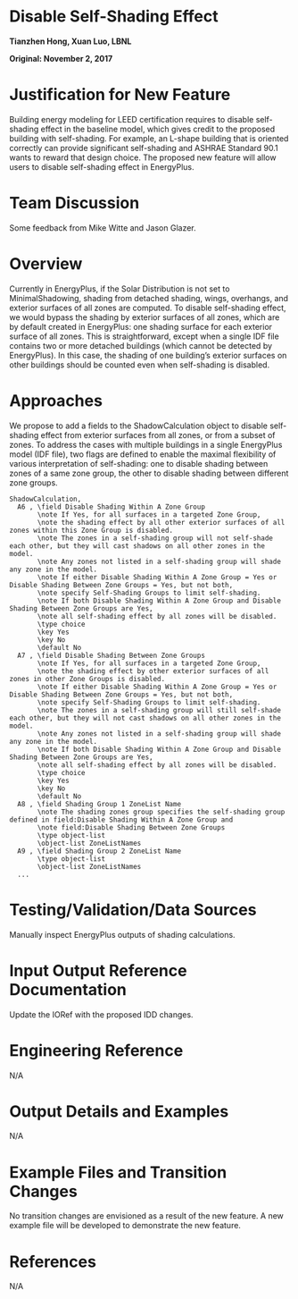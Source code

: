 Disable Self-Shading Effect
================
**Tianzhen Hong, Xuan Luo, LBNL**

**Original: November 2, 2017**

# Justification for New Feature 

Building energy modeling for LEED certification requires to disable self-shading effect in the baseline model, which gives credit to the proposed building with self-shading. For example, an L-shape building that is oriented correctly can provide significant self-shading and ASHRAE Standard 90.1 wants to reward that design choice. The proposed new feature will allow users to disable self-shading effect in EnergyPlus.

# Team Discussion

Some feedback from Mike Witte and Jason Glazer.

# Overview 

Currently in EnergyPlus, if the Solar Distribution is not set to MinimalShadowing, shading from detached shading, wings, overhangs, and exterior surfaces of all zones are computed. To disable self-shading effect, we would bypass the shading by exterior surfaces of all zones, which are by default created in EnergyPlus: one shading surface for each exterior surface of all zones. This is straightforward, except when a single IDF file contains two or more detached buildings (which cannot be detected by EnergyPlus). In this case, the shading of one building’s exterior surfaces on other buildings should be counted even when self-shading is disabled. 

# Approaches 

We propose to add a fields to the ShadowCalculation object to disable self-shading effect from exterior surfaces from all zones, or from a subset of zones. To address the cases with multiple buildings in a single EnergyPlus model (IDF file), two flags are defined to enable the maximal flexibility of various interpretation of self-shading: one to disable shading between zones of a same zone group, the other to disable shading between different zone groups. 

	ShadowCalculation,
	  A6 , \field Disable Shading Within A Zone Group
	       \note If Yes, for all surfaces in a targeted Zone Group,
	       \note the shading effect by all other exterior surfaces of all zones within this Zone Group is disabled. 
	       \note The zones in a self-shading group will not self-shade each other, but they will cast shadows on all other zones in the model.
	       \note Any zones not listed in a self-shading group will shade any zone in the model.
	       \note If either Disable Shading Within A Zone Group = Yes or Disable Shading Between Zone Groups = Yes, but not both,
	       \note specify Self-Shading Groups to limit self-shading.
	       \note If both Disable Shading Within A Zone Group and Disable Shading Between Zone Groups are Yes,
		   \note all self-shading effect by all zones will be disabled.
	       \type choice
	       \key Yes
	       \key No
	       \default No
	  A7 , \field Disable Shading Between Zone Groups
	       \note If Yes, for all surfaces in a targeted Zone Group,
	       \note the shading effect by other exterior surfaces of all zones in other Zone Groups is disabled.
	       \note If either Disable Shading Within A Zone Group = Yes or Disable Shading Between Zone Groups = Yes, but not both,
	       \note specify Self-Shading Groups to limit self-shading.
	       \note The zones in a self-shading group will still self-shade each other, but they will not cast shadows on all other zones in the model.
	       \note Any zones not listed in a self-shading group will shade any zone in the model.
	       \note If both Disable Shading Within A Zone Group and Disable Shading Between Zone Groups are Yes,
		   \note all self-shading effect by all zones will be disabled.
	       \type choice
	       \key Yes
	       \key No
	       \default No
	  A8 , \field Shading Group 1 ZoneList Name
	       \note The shading zones group specifies the self-shading group defined in field:Disable Shading Within A Zone Group and
	       \note field:Disable Shading Between Zone Groups
	       \type object-list
	       \object-list ZoneListNames
	  A9 , \field Shading Group 2 ZoneList Name
	       \type object-list
	       \object-list ZoneListNames
      ...


# Testing/Validation/Data Sources

Manually inspect EnergyPlus outputs of shading calculations. 

# Input Output Reference Documentation

Update the IORef with the proposed IDD changes.

# Engineering Reference

N/A

# Output Details and Examples

N/A

# Example Files and Transition Changes

No transition changes are envisioned as a result of the new feature. A new example file will be developed to demonstrate the new feature.

# References

N/A
